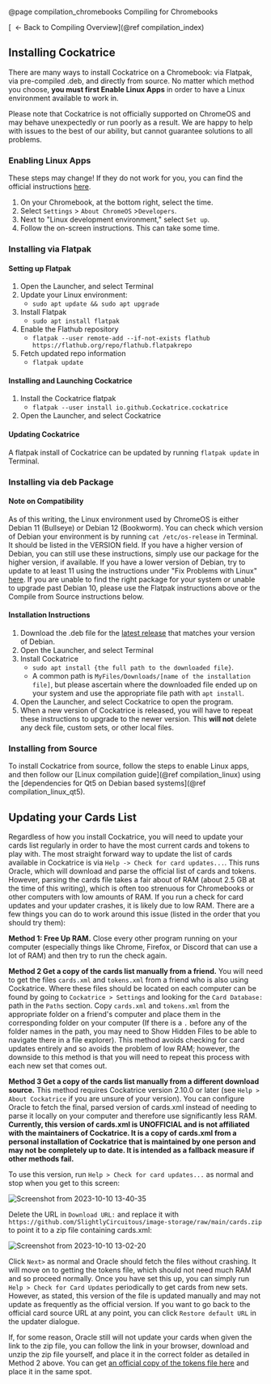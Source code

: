@page compilation_chromebooks Compiling for Chromebooks

[&nbsp; &larr; Back to Compiling Overview](@ref compilation_index)

## Installing Cockatrice

There are many ways to install Cockatrice on a Chromebook: via Flatpak, via pre-compiled .deb, and directly from source. No matter which method you choose, **you must first Enable Linux Apps** in order to have a Linux environment available to work in.

Please note that Cockatrice is not officially supported on ChromeOS and may behave unexpectedly or run poorly as a result. We are happy to help with issues to the best of our ability, but cannot guarantee solutions to all problems.

### Enabling Linux Apps

These steps may change! If they do not work for you, you can find the official instructions [here](https://support.google.com/chromebook/answer/9145439).

1. On your Chromebook, at the bottom right, select the time.
2. Select `Settings` > `About ChromeOS` >`Developers`.
3. Next to "Linux development environment," select `Set up`.
4. Follow the on-screen instructions. This can take some time.

### Installing via Flatpak

#### Setting up Flatpak

1. Open the Launcher, and select Terminal
2. Update your Linux environment:
    - `sudo apt update && sudo apt upgrade`
3. Install Flatpak
    - `sudo apt install flatpak`
4. Enable the Flathub repository
    - `flatpak --user remote-add --if-not-exists flathub https://flathub.org/repo/flathub.flatpakrepo`
5. Fetch updated repo information
    - `flatpak update`

#### Installing and Launching Cockatrice

1. Install the Cockatrice flatpak
    - `flatpak --user install io.github.Cockatrice.cockatrice`
2. Open the Launcher, and select Cockatrice

#### Updating Cockatrice

A flatpak install of Cockatrice can be updated by running `flatpak update` in Terminal.

### Installing via deb Package

#### Note on Compatibility

As of this writing, the Linux environment used by ChromeOS is either Debian 11 (Bullseye) or Debian 12 (Bookworm). You can check which version of Debian your environment is by running `cat /etc/os-release` in Terminal. It should be listed in the VERSION field. If you have a higher version of Debian, you can still use these instructions, simply use our package for the higher version, if available. If you have a lower version of Debian, try to update to at least 11 using the instructions under "Fix Problems with Linux" [here](https://support.google.com/chromebook/answer/9145439?hl=en). If you are unable to find the right package for your system or unable to upgrade past Debian 10, please use the Flatpak instructions above or the Compile from Source instructions below.

#### Installation Instructions

1. Download the .deb file for the [latest release](https://github.com/Cockatrice/Cockatrice/releases/latest) that matches your version of Debian.
2. Open the Launcher, and select Terminal
3. Install Cockatrice
    - `sudo apt install {the full path to the downloaded file}`.
    - A common path is `MyFiles/Downloads/[name of the installation file]`, but please ascertain where the downloaded file ended up on your system and use the appropriate file path with `apt install`.
3. Open the Launcher, and select Cockatrice to open the program.
4. When a new version of Cockatrice is released, you will have to repeat these instructions to upgrade to the newer version. This **will not** delete any deck file, custom sets, or other local files.

### Installing from Source

To install Cockatrice from source, follow the steps to enable Linux apps, and then follow our [Linux compilation guide](@ref compilation_linux) using the [dependencies for Qt5 on Debian based systems](@ref compilation_linux_qt5).

## Updating your Cards List

Regardless of how you install Cockatrice, you will need to update your cards list regularly in order to have the most current cards and tokens to play with. The most straight forward way to update the list of cards available in Cockatrice is via `Help -> Check for card updates...`. This runs Oracle, which will download and parse the official list of cards and tokens. However, parsing the cards file takes a fair about of RAM (about 2.5 GB at the time of this writing), which is often too strenuous for Chromebooks or other computers with low amounts of RAM. If you run a check for card updates and your updater crashes, it is likely due to low RAM. There are a few things you can do to work around this issue (listed in the order that you should try them):

**Method 1: Free Up RAM.** Close every other program running on your computer (especially things like Chrome, Firefox, or Discord that can use a lot of RAM) and then try to run the check again.

**Method 2 Get a copy of the cards list manually from a friend.** You will need to get the files `cards.xml` and `tokens.xml` from a friend who is also using Cockatrice. Where these files should be located on each computer can be found by going to `Cockatrice > Settings` and looking for the `Card Database:` path in the `Paths` section. Copy `cards.xml` and `tokens.xml` from the appropriate folder on a friend's computer and place them in the corresponding folder on your computer (If there is a `.` before any of the folder names in the path, you may need to Show Hidden Files to be able to navigate there in a file explorer). This method avoids checking for card updates entirely and so avoids the problem of low RAM; however, the downside to this method is that you will need to repeat this process with each new set that comes out.

**Method 3 Get a copy of the cards list manually from a different download source.** This method requires Cockatrice version 2.10.0 or later (see `Help > About Cockatrice` if you are unsure of your version). You can configure Oracle to fetch the final, parsed version of cards.xml instead of needing to parse it locally on your computer and therefore use significantly less RAM. **Currently, this version of cards.xml is UNOFFICIAL and is not affiliated with the maintainers of Cockatrice. It is a copy of cards.xml from a personal installation of Cockatrice that is maintained by one person and may not be completely up to date. It is intended as a fallback measure if other methods fail.**

To use this version, run `Help > Check for card updates...` as normal and stop when you get to this screen:

![Screenshot from 2023-10-10 13-40-35](https://github.com/Cockatrice/Cockatrice/assets/71394296/ba4647e4-1157-4966-8380-35635c34b061)

Delete the URL in `Download URL:` and replace it with `https://github.com/SlightlyCircuitous/image-storage/raw/main/cards.zip` to point it to a zip file containing cards.xml:

![Screenshot from 2023-10-10 13-02-20](https://github.com/Cockatrice/Cockatrice/assets/71394296/656c861a-607c-43b8-82a7-d1681b8ccbc7)

Click `Next>` as normal and Oracle should fetch the files without crashing. It will move on to getting the tokens file, which should not need much RAM and so proceed normally. Once you have set this up, you can simply run `Help > Check for Card Updates` periodically to get cards from new sets. However, as stated, this version of the file is updated manually and may not update as frequently as the official version. If you want to go back to the official card source URL at any point, you can click `Restore default URL` in the updater dialogue.

If, for some reason, Oracle still will not update your cards when given the link to the zip file, you can follow the link in your browser, download and unzip the zip file yourself, and place it in the correct folder as detailed in Method 2 above. You can get [an official copy of the tokens file here](https://github.com/Cockatrice/Magic-Token) and place it in the same spot.

